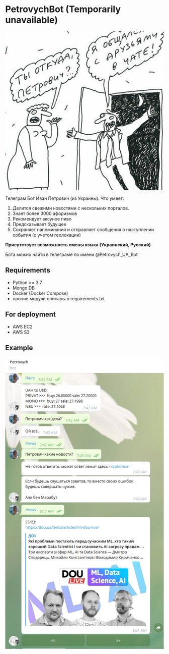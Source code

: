 ﻿# PetrovychBot (Temporarily unavailable)

![alt text](https://github.com/AntonAks/PetrovychBot/blob/main/icon.jpg?raw=true)

Телеграм Бот Иван Петрович (из Украины).
Что умеет:
1. Делится свежими новостями с нескольких порталов.
2. Знает более 3000 афоризмов
3. Рекомендует вксуное пиво
4. Предсказывает будущее
6. Сохраняет напоминания и отправляет сообщения о наступлении события (с учетом геолокации)

**Присутствует возможность смены языка (Украинский, Русский)**

Бота можно найти в телеграме по имени @Petrovych_UA_Bot

## Requirements
- Python >= 3.7
- Mongo DB
- Docker (Docker Compose)
- прочие модули описаны в requirements.txt

## For deployment
- AWS EC2
- AWS S3

## Example
![alt text](https://github.com/AntonAks/PetrovychBot/blob/main/bot_pic.jpg?raw=true)
